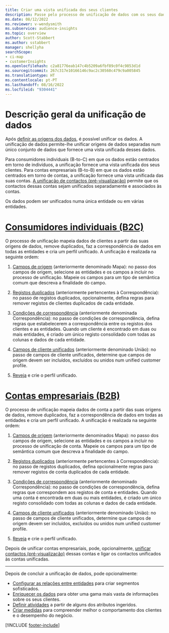 ```yaml
---
title: Criar uma vista unificada dos seus clientes
description: Passe pelo processo de unificação de dados com os seus dados para criar um único conjunto de dados principal de conta ou perfis de clientes.
ms.date: 08/12/2022
ms.reviewer: v-wendysmith
ms.subservice: audience-insights
ms.topic: overview
author: Scott-Stabbert
ms.author: sstabbert
manager: shellyha
searchScope:
- ci-map
- customerInsights
ms.openlocfilehash: c2a81776eab147c4b5209a6fbf89c0f4c9853d1d
ms.sourcegitcommit: 267c317e10166146c9ac2c30560c479c9a005845
ms.translationtype: HT
ms.contentlocale: pt-PT
ms.lasthandoff: 08/16/2022
ms.locfileid: "9304441"
---
```

# <a name="data-unification-overview"></a>Descrição geral da unificação de dados

Após [definir as origens dos dados](data-sources.md), é possível unificar os dados. A unificação de dados permite-lhe unificar origens de dados separadas num único conjunto de dados que fornece uma vista unificada desses dados.

Para consumidores individuais (B-to-C) em que os dados estão centrados em torno de indivíduos, a unificação fornece uma vista unificada dos seus clientes. Para contas empresariais (B-to-B) em que os dados estão centrados em torno de contas, a unificação fornece uma vista unificada das suas contas. [A unificação de contactos (pré-visualização)](data-unification-contacts.md) permite que os contactos dessas contas sejam unificados separadamente e associados às contas.

Os dados podem ser unificados numa única entidade ou em várias entidades.

# <a name="individual-consumers-b-to-c"></a>[Consumidores individuais (B2C)](#tab/b2c)

O processo de unificação mapeia dados de clientes a partir das suas origens de dados, remove duplicados, faz a correspondência de dados em todas as entidades e cria um perfil unificado. A unificação é realizada na seguinte ordem:

1. [Campos de origem](map-entities.md) (anteriormente denominado Mapa): no passo dos campos de origem, selecione as entidades e os campos a incluir no processo de unificação. Mapeie os campos para um tipo de semântica comum que descreva a finalidade do campo.

1. [Registos duplicados](remove-duplicates.md) (anteriormente pertencentes à Correspondência): no passo de registos duplicados, opcionalmente, defina regras para remover registos de clientes duplicados de cada entidade.

1. [Condições de correspondência](match-entities.md) (anteriormente denominada Correspondência): no passo de condições de correspondência, defina regras que estabelecerem a correspondência entre os registos dos clientes e as entidades. Quando um cliente é encontrado em duas ou mais entidades, é criado um único registo consolidado com todas as colunas e dados de cada entidade.

1. [Campos de cliente unificados](merge-entities.md) (anteriormente denominado União): no passo de campos de cliente unificados, determine que campos de origem devem ser incluídos, excluídos ou unidos num unified customer profile.  

1. [Reveja](review-unification.md) e crie o perfil unificado.

# <a name="business-accounts-b-to-b"></a>[Contas empresariais (B2B)](#tab/b2b)

O processo de unificação mapeia dados de conta a partir das suas origens de dados, remove duplicados, faz a correspondência de dados em todas as entidades e cria um perfil unificado. A unificação é realizada na seguinte ordem:

1. [Campos de origem](map-entities.md) (anteriormente denominados Mapa): no passo dos campos de origem, selecione as entidades e os campos a incluir no processo de unificação de conta. Mapeie os campos para um tipo de semântica comum que descreva a finalidade do campo.

1. [Registos duplicados](remove-duplicates.md) (anteriormente pertencentes à Correspondência): no passo de registos duplicados, defina opcionalmente regras para remover registos de conta duplicados de cada entidade.

1. [Condições de correspondência](match-entities.md) (anteriormente denominado Correspondência): no passo de condições de correspondência, defina regras que correspondem aos registos de conta e entidades. Quando uma conta é encontrada em duas ou mais entidades, é criado um único registo consolidado com todas as colunas e dados de cada entidade.

1. [Campos de cliente unificados](merge-entities.md) (anteriormente denominado União): no passo de campos de cliente unificados, determine que campos de origem devem ser incluídos, excluídos ou unidos num unified customer profile.  

1. [Reveja](review-unification.md) e crie o perfil unificado.

Depois de unificar contas empresariais, pode, opcionalmente, [unificar contactos (pré-visualização)](data-unification-contacts.md) dessas contas e ligar os contactos unificados às contas unificadas.

---

Depois de concluir a unificação de dados, pode opcionalmente:

- [Configurar as relações entre entidades](relationships.md) para criar segmentos sofisticados.
- [Enriquecer os dados](enrichment-hub.md) para obter uma gama mais vasta de informações sobre os seus clientes.
- [Definir atividades](activities.md) a partir de alguns dos atributos ingeridos.
- [Criar medidas](measures.md) para compreender melhor o comportamento dos clientes e o desempenho do negócio.

[!INCLUDE [footer-include](includes/footer-banner.md)]
